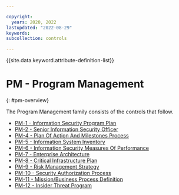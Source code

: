 ```yaml
---

copyright:
  years: 2020, 2022
lastupdated: "2022-08-29"
keywords: 
subcollection: controls

---
```




{{site.data.keyword.attribute-definition-list}}

# PM - Program Management
{: #pm-overview}

The Program Management family consists of the controls that follow.

- [PM-1 - Information Security Program Plan](/docs/controls?topic=controls-pm-1)
- [PM-2 - Senior Information Security Officer](/docs/controls?topic=controls-pm-2)
- [PM-4 - Plan Of Action And Milestones Process](/docs/controls?topic=controls-pm-4)
- [PM-5 - Information System Inventory](/docs/controls?topic=controls-pm-5)
- [PM-6 - Information Security Measures Of Performance](/docs/controls?topic=controls-pm-6)
- [PM-7 - Enterprise Architecture](/docs/controls?topic=controls-pm-7)
- [PM-8 - Critical Infrastructure Plan](/docs/controls?topic=controls-pm-8)
- [PM-9 - Risk Management Strategy](/docs/controls?topic=controls-pm-9)
- [PM-10 - Security Authorization Process](/docs/controls?topic=controls-pm-10)
- [PM-11 - Mission/Business Process Definition](/docs/controls?topic=controls-pm-11)
- [PM-12 - Insider Threat Program](/docs/controls?topic=controls-pm-12)



